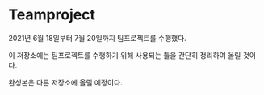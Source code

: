 # Teamproject

2021년 6월 18일부터 7월 20일까지 팀프로젝트를 수행했다.

이 저장소에는 팀프로젝트를 수행하기 위해 사용되는 툴을 간단히 정리하여 올릴 것이다.

완성본은 다른 저장소에 올릴 예정이다.
